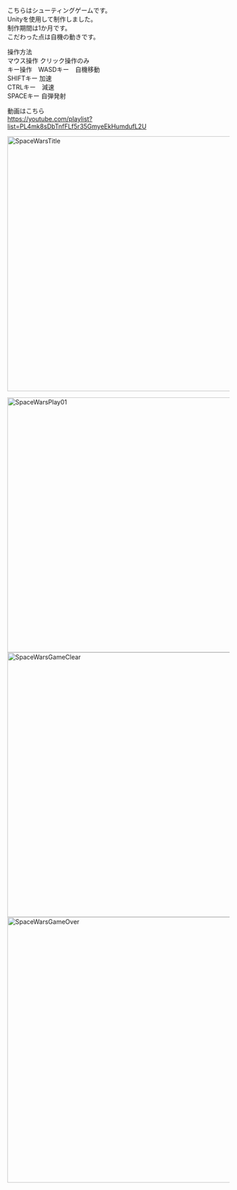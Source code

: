 こちらはシューティングゲームです。  
Unityを使用して制作しました。  
制作期間は1か月です。  
こだわった点は自機の動きです。  
  
操作方法  
マウス操作 クリック操作のみ  
キー操作　WASDキー　自機移動  
        SHIFTキー 加速  
        CTRLキー　減速  
        SPACEキー 自弾発射  
            
動画はこちら  
https://youtube.com/playlist?list=PL4mk8sDbTnfFLf5r35GmyeEkHumdufL2U  
  
<img width="578" alt="SpaceWarsTitle" src="https://user-images.githubusercontent.com/71370181/111786821-90aa8900-8901-11eb-9ecd-ce28a008e145.png">

<img width="578" alt="SpaceWarsPlay01" src="https://user-images.githubusercontent.com/71370181/111785439-f564e400-88ff-11eb-8e43-ab62a63ab192.png">  <img width="600" alt="SpaceWarsGameClear" src="https://user-images.githubusercontent.com/71370181/111785459-fac22e80-88ff-11eb-9d6c-f8157265adf3.png">  
<img width="602" alt="SpaceWarsGameOver" src="https://user-images.githubusercontent.com/71370181/111785495-06155a00-8900-11eb-9a24-f149e0870595.png">  




